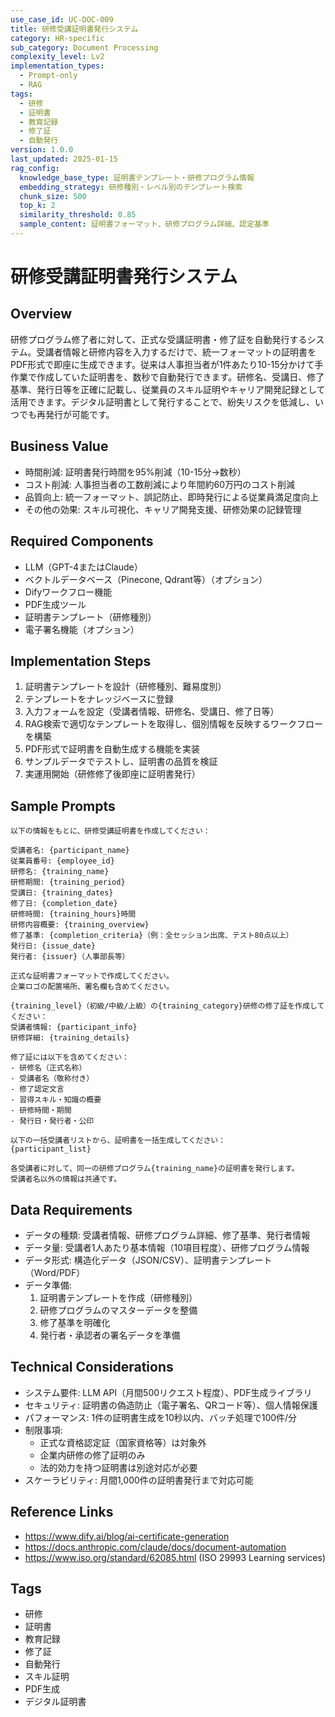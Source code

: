 ```yaml
---
use_case_id: UC-DOC-009
title: 研修受講証明書発行システム
category: HR-specific
sub_category: Document Processing
complexity_level: Lv2
implementation_types:
  - Prompt-only
  - RAG
tags:
  - 研修
  - 証明書
  - 教育記録
  - 修了証
  - 自動発行
version: 1.0.0
last_updated: 2025-01-15
rag_config:
  knowledge_base_type: 証明書テンプレート・研修プログラム情報
  embedding_strategy: 研修種別・レベル別のテンプレート検索
  chunk_size: 500
  top_k: 2
  similarity_threshold: 0.85
  sample_content: 証明書フォーマット、研修プログラム詳細、認定基準
---
```


# 研修受講証明書発行システム

## Overview

研修プログラム修了者に対して、正式な受講証明書・修了証を自動発行するシステム。受講者情報と研修内容を入力するだけで、統一フォーマットの証明書をPDF形式で即座に生成できます。従来は人事担当者が1件あたり10-15分かけて手作業で作成していた証明書を、数秒で自動発行できます。研修名、受講日、修了基準、発行日等を正確に記載し、従業員のスキル証明やキャリア開発記録として活用できます。デジタル証明書として発行することで、紛失リスクを低減し、いつでも再発行が可能です。

## Business Value

- 時間削減: 証明書発行時間を95%削減（10-15分→数秒）
- コスト削減: 人事担当者の工数削減により年間約60万円のコスト削減
- 品質向上: 統一フォーマット、誤記防止、即時発行による従業員満足度向上
- その他の効果: スキル可視化、キャリア開発支援、研修効果の記録管理

## Required Components

- LLM（GPT-4またはClaude）
- ベクトルデータベース（Pinecone, Qdrant等）（オプション）
- Difyワークフロー機能
- PDF生成ツール
- 証明書テンプレート（研修種別）
- 電子署名機能（オプション）

## Implementation Steps

1. 証明書テンプレートを設計（研修種別、難易度別）
2. テンプレートをナレッジベースに登録
3. 入力フォームを設定（受講者情報、研修名、受講日、修了日等）
4. RAG検索で適切なテンプレートを取得し、個別情報を反映するワークフローを構築
5. PDF形式で証明書を自動生成する機能を実装
6. サンプルデータでテストし、証明書の品質を検証
7. 実運用開始（研修修了後即座に証明書発行）

## Sample Prompts

```
以下の情報をもとに、研修受講証明書を作成してください：

受講者名: {participant_name}
従業員番号: {employee_id}
研修名: {training_name}
研修期間: {training_period}
受講日: {training_dates}
修了日: {completion_date}
研修時間: {training_hours}時間
研修内容概要: {training_overview}
修了基準: {completion_criteria}（例：全セッション出席、テスト80点以上）
発行日: {issue_date}
発行者: {issuer}（人事部長等）

正式な証明書フォーマットで作成してください。
企業ロゴの配置場所、署名欄も含めてください。
```

```
{training_level}（初級/中級/上級）の{training_category}研修の修了証を作成してください：
受講者情報: {participant_info}
研修詳細: {training_details}

修了証には以下を含めてください：
- 研修名（正式名称）
- 受講者名（敬称付き）
- 修了認定文言
- 習得スキル・知識の概要
- 研修時間・期間
- 発行日・発行者・公印
```

```
以下の一括受講者リストから、証明書を一括生成してください：
{participant_list}

各受講者に対して、同一の研修プログラム{training_name}の証明書を発行します。
受講者名以外の情報は共通です。
```

## Data Requirements

- データの種類: 受講者情報、研修プログラム詳細、修了基準、発行者情報
- データ量: 受講者1人あたり基本情報（10項目程度）、研修プログラム情報
- データ形式: 構造化データ（JSON/CSV）、証明書テンプレート（Word/PDF）
- データ準備:
  1. 証明書テンプレートを作成（研修種別）
  2. 研修プログラムのマスターデータを整備
  3. 修了基準を明確化
  4. 発行者・承認者の署名データを準備

## Technical Considerations

- システム要件: LLM API（月間500リクエスト程度）、PDF生成ライブラリ
- セキュリティ: 証明書の偽造防止（電子署名、QRコード等）、個人情報保護
- パフォーマンス: 1件の証明書生成を10秒以内、バッチ処理で100件/分
- 制限事項:
  - 正式な資格認定証（国家資格等）は対象外
  - 企業内研修の修了証明のみ
  - 法的効力を持つ証明書は別途対応が必要
- スケーラビリティ: 月間1,000件の証明書発行まで対応可能

## Reference Links

- https://www.dify.ai/blog/ai-certificate-generation
- https://docs.anthropic.com/claude/docs/document-automation
- https://www.iso.org/standard/62085.html (ISO 29993 Learning services)

## Tags

- 研修
- 証明書
- 教育記録
- 修了証
- 自動発行
- スキル証明
- PDF生成
- デジタル証明書
